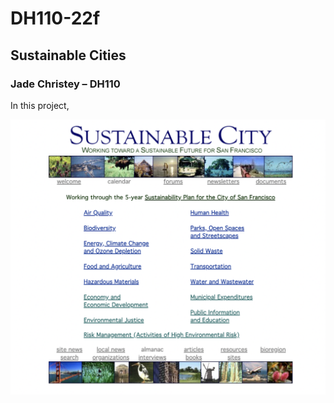 # DH110-22f

## Sustainable Cities

### Jade Christey – DH110

In this project, 

![screen shot of sustainable city home page](../screenshot-sustainablecities.png)
